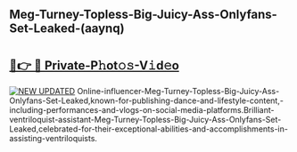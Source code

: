## Meg-Turney-Topless-Big-Juicy-Ass-Onlyfans-Set-Leaked-(aaynq)


# <h2><a href="https://mediaupload.pro?-19M">🔗👉 🔴 Private-P𝚑ot𝚘𝚜-V𝚒d𝚎o</a></h2>

[![NEW UPDATED](https://i.imgur.com/0qMVB7G.gif)](https://mediaupload.pro?-19M)
Online-influencer-Meg-Turney-Topless-Big-Juicy-Ass-Onlyfans-Set-Leaked,known-for-publishing-dance-and-lifestyle-content,-including-performances-and-vlogs-on-social-media-platforms.Brilliant-ventriloquist-assistant-Meg-Turney-Topless-Big-Juicy-Ass-Onlyfans-Set-Leaked,celebrated-for-their-exceptional-abilities-and-accomplishments-in-assisting-ventriloquists.  